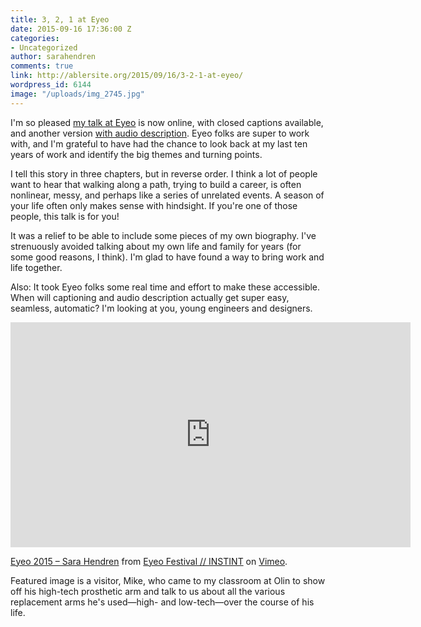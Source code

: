 ```yaml
---
title: 3, 2, 1 at Eyeo
date: 2015-09-16 17:36:00 Z
categories:
- Uncategorized
author: sarahendren
comments: true
link: http://ablersite.org/2015/09/16/3-2-1-at-eyeo/
wordpress_id: 6144
image: "/uploads/img_2745.jpg"
---
```


I'm so pleased [my talk at Eyeo](https://vimeo.com/channels/eyeo2015/134764010) is now online, with closed captions available, and another version [with audio description](https://vimeo.com/channels/eyeo2015/138985097). Eyeo folks are super to work with, and I'm grateful to have had the chance to look back at my last ten years of work and identify the big themes and turning points.

I tell this story in three chapters, but in reverse order. I think a lot of people want to hear that walking along a path, trying to build a career, is often nonlinear, messy, and perhaps like a series of unrelated events. A season of your life often only makes sense with hindsight. If you're one of those people, this talk is for you!

It was a relief to be able to include some pieces of my own biography. I've strenuously avoided talking about my own life and family for years (for some good reasons, I think). I'm glad to have found a way to bring work and life together.

Also: It took Eyeo folks some real time and effort to make these accessible. When will captioning and audio description actually get super easy, seamless, automatic? I'm looking at you, young engineers and designers.

<iframe src="https://player.vimeo.com/video/134764010?color=99cd4f" width="640" height="360" frameborder="0" webkitallowfullscreen mozallowfullscreen allowfullscreen></iframe>

[Eyeo 2015 – Sara Hendren](https://vimeo.com/134764010) from [Eyeo Festival // INSTINT](https://vimeo.com/eyeofestival) on [Vimeo](https://vimeo.com).

Featured image is a visitor, Mike, who came to my classroom at Olin to show off his high-tech prosthetic arm and talk to us about all the various replacement arms he's used—high- and low-tech—over the course of his life.